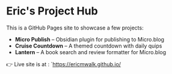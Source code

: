 # Eric's Project Hub

This is a GitHub Pages site to showcase a few projects:

- **Micro Publish** – Obsidian plugin for publishing to Micro.blog
- **Cruise Countdown** – A themed countdown with daily quips
- **Lantern** – A book search and review formatter for Micro.blog

👉 Live site is at : `https://ericmwalk.github.io/
